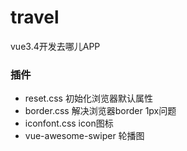 # travel
vue3.4开发去哪儿APP

### 插件
* reset.css 初始化浏览器默认属性
* border.css 解决浏览器border 1px问题
* iconfont.css icon图标
* vue-awesome-swiper 轮播图